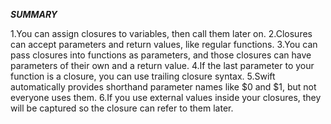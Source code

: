 ***SUMMARY***

1.You can assign closures to variables, then call them later on.
2.Closures can accept parameters and return values, like regular functions.
3.You can pass closures into functions as parameters, and those closures can have parameters of their own and a return value.
4.If the last parameter to your function is a closure, you can use trailing closure syntax.
5.Swift automatically provides shorthand parameter names like $0 and $1, but not everyone uses them.
6.If you use external values inside your closures, they will be captured so the closure can refer to them later.
